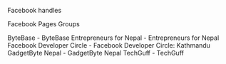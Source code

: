 Facebook handles

Facebook Pages Groups

ByteBase - ByteBase
Entrepreneurs for Nepal - Entrepreneurs for Nepal
Facebook Developer Circle - Facebook Developer Circle: Kathmandu
GadgetByte Nepal - GadgetByte Nepal
TechGuff - TechGuff
